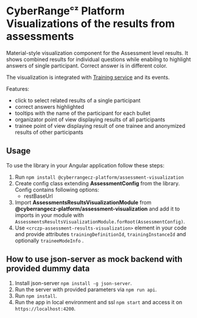 # CyberRangeᶜᶻ Platform Visualizations of the results from assessments

Material-style visualization component for the Assessment level results. It shows combined
results for individual questions while enabilng to highlight answers of single
participant. Correct answer is in different color.

The visualization is integrated with [Training service](https://github.com/cyberrangecz/backend-training) and its events.

Features:

- click to select related results of a single participant
- correct answers highlighted
- tooltips with the name of the participant for each bullet
- organizator point of view displaying results of all participants
- trainee point of view displaying result of one trainee and anonymized results of other participants

## Usage

To use the library in your Angular application follow these steps:

1. Run `npm install @cyberrangecz-platform/assessment-visualization`
2. Create config class extending **AssessmentConfig** from the library. Config contains following options:
    - restBaseUrl
3. Import **AssessmentsResultsVisualizationModule** from **@cyberrangecz-platform/assessment-visualization** and add it to imports in your module with `AssessmentsResultsVisualizationModule.forRoot(AssessmentConfig)`.
4. Use `<crczp-assessment-results-visualization>` element in your code and provide attributes `trainingDefinitionId`, `trainingInstanceId` and optionally `traineeModeInfo` .

## How to use json-server as mock backend with provided dummy data

1. Install json-server `npm install -g json-server`.
3. Run the server with provided parameters via `npm run api`.
4. Run `npm install`.
5. Run the app in local environment and ssl `npm start` and access it on `https://localhost:4200`.
